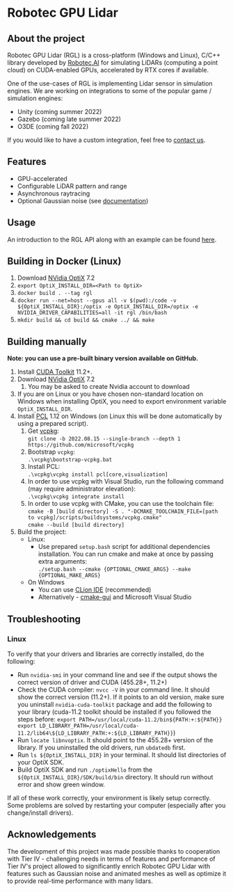 # Robotec GPU Lidar

## About the project

Robotec GPU Lidar (RGL) is a cross-platform (Windows and Linux), C/C++ library developed by [Robotec.AI](https://robotec.ai/)
for simulating LiDARs (computing a point cloud) on CUDA-enabled GPUs, accelerated by RTX cores if available.

One of the use-cases of RGL is implementing Lidar sensor in simulation engines.
We are working on integrations to some of the popular game / simulation engines:
- Unity (coming summer 2022)
- Gazebo (coming late summer 2022)
- O3DE (coming fall 2022)


If you would like to have a custom integration, feel free to [contact us](https://robotec.ai/contact/).

## Features

- GPU-accelerated
- Configurable LiDAR pattern and range
- Asynchronous raytracing
- Optional Gaussian noise (see [documentation](docs/GaussianNoise.md))

## Usage

An introduction to the RGL API along with an example can be found [here](docs/Usage.md).

## Building in Docker (Linux)

1. Download [NVidia OptiX](https://developer.nvidia.com/designworks/optix/download) 7.2
2. `export OptiX_INSTALL_DIR=<Path to OptiX>`
3. `docker build . --tag rgl`
4. `docker run --net=host --gpus all -v $(pwd):/code -v ${OptiX_INSTALL_DIR}:/optix -e OptiX_INSTALL_DIR=/optix -e NVIDIA_DRIVER_CAPABILITIES=all -it rgl /bin/bash`
5. `mkdir build && cd build && cmake ../ && make`

## Building manually

**Note: you can use a pre-built binary version available on GitHub.**

1. Install [CUDA Toolkit](https://developer.nvidia.com/cuda-downloads) 11.2+.
2. Download [NVidia OptiX](https://developer.nvidia.com/designworks/optix/download) 7.2
   1. You may be asked to create Nvidia account to download
3. If you are on Linux or you have chosen non-standard location on Windows when installing OptiX, you need to export environment variable `OptiX_INSTALL_DIR`.
4. Install [PCL](https://pointclouds.org/) 1.12 on Windows (on Linux this will be done automatically by using a prepared script).
   1. Get [vcpkg](https://vcpkg.io/en/index.html):\
   `git clone -b 2022.08.15 --single-branch --depth 1 https://github.com/microsoft/vcpkg`
   2. Bootstrap `vcpkg`:\
   `.\vcpkg\bootstrap-vcpkg.bat`
   3. Install PCL:\
   `.\vcpkg\vcpkg install pcl[core,visualization]`
   4. In order to use vcpkg with Visual Studio, run the following command (may require administrator elevation):\
   `.\vcpkg\vcpkg integrate install`
   5. In order to use vcpkg with CMake, you can use the toolchain file:\
   `cmake -B [build directory] -S . "-DCMAKE_TOOLCHAIN_FILE=[path to vcpkg]/scripts/buildsystems/vcpkg.cmake"`\
   `cmake --build [build directory]`
5. Build the project:
   - Linux:
      - Use prepared `setup.bash` script for additional dependencies installation. You can run cmake and make at once by passing extra arguments:\
      `./setup.bash --cmake {OPTIONAL_CMAKE_ARGS} --make {OPTIONAL_MAKE_ARGS}`
   - On Windows
      - You can use [CLion IDE](https://www.jetbrains.com/clion/) (recommended)
      - Alternatively - [cmake-gui](https://cmake.org/download/) and Microsoft Visual Studio

## Troubleshooting

### Linux

To verify that your drivers and libraries are correctly installed, do the following:
*  Run `nvidia-smi` in your command line and see if the output shows the correct version of driver and CUDA (455.28+, 11.2+)
*  Check the CUDA compiler: `nvcc -V` in your command line. It should show the correct version (11.2+). If it points to an old version, make sure you uninstall `nvidia-cuda-toolkit` package and add the following to your library (cuda-11.2 toolkit should be installed if you followed the steps before: `export PATH=/usr/local/cuda-11.2/bin${PATH:+:${PATH}}
   export LD_LIBRARY_PATH=/usr/local/cuda-11.2/lib64\${LD_LIBRARY_PATH:+:${LD_LIBRARY_PATH}}`)
*  Run `locate libnvoptix`. It should point to the 455.28+ version of the library. If you uninstalled the old drivers, run `ubdatedb` first.
*  Run `ls ${OptiX_INSTALL_DIR}` in your terminal. It should list directories of your OptiX SDK.
*  Build OptiX SDK and run `./optixHello` from the `${OptiX_INSTALL_DIR}/SDK/build/bin` directory. It should run without error and show green window.

If all of these work correctly, your environment is likely setup correctly. Some problems are solved by restarting your computer (especially after you change/install drivers).

## Acknowledgements

The development of this project was made possible thanks to cooperation with Tier IV - challenging needs
in terms of features and performance of Tier IV's project allowed to significantly enrich Robotec GPU Lidar
with features such as Gaussian noise and animated meshes as well as optimize it to provide real-time performance with many lidars.